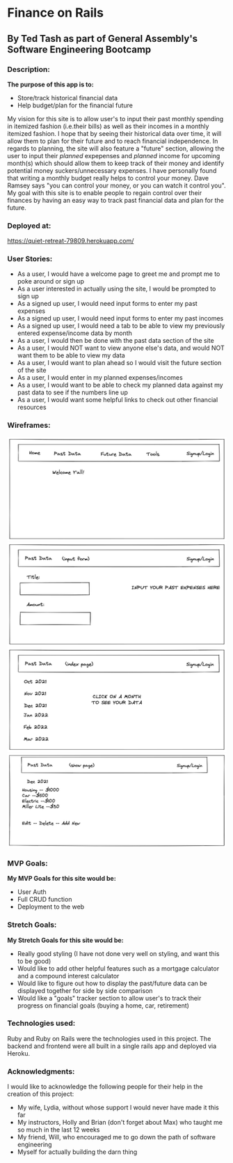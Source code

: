# Finance on Rails
## By Ted Tash as part of General Assembly's Software Engineering Bootcamp

### Description:
**The purpose of this app is to:**
- Store/track historical financial data
- Help budget/plan for the financial future

My vision for this site is to allow user's to input their past monthly spending in itemized fashion (i.e.their bills) as well as their incomes in a monthly itemized fashion. I hope that by seeing their historical data over time, it will allow them to plan for their future and to reach financial independence. In regards to planning, the site will also feature a "future" section, allowing the user to input their *planned* expepenses and *planned* income for upcoming month(s) which should allow them to keep track of their money and identify potential money suckers/unnecessary expenses. I have personally found that writing a monthly budget really helps to control your money. Dave Ramsey says "you can control your money, or you can watch it control you". My goal with this site is to enable people to regain control over their finances by having an easy way to track past financial data and plan for the future.

### Deployed at:
https://quiet-retreat-79809.herokuapp.com/

### User Stories:
- As a user, I would have a welcome page to greet me and prompt me to poke around or sign up
- As a user interested in actually using the site, I would be prompted to sign up
- As a signed up user, I would need input forms to enter my past expenses
- As a signed up user, I would need input forms to enter my past incomes
- As a signed up user, I would need a tab to be able to view my previously entered expense/income data by month
- As a user, I would then be done with the past data section of the site
- As a user, I would NOT want to view anyone else's data, and would NOT want them to be able to view my data
- As a user, I would want to plan ahead so I would visit the future section of the site
- As a user, I would enter in my planned expenses/incomes
- As a user, I would want to be able to check my planned data against my past data to see if the numbers line up
- As a user, I would want some helpful links to check out other financial resources

### Wireframes: 
![Wireframes](photos/HomepageFrame.png)
![Wireframes](photos/pastdataWireframe.png)
![Wireframes](photos/PastDataIndex.png)
![Wireframes](photos/PastShowPage.png)

### MVP Goals:
**My MVP Goals for this site would be:**
- User Auth 
- Full CRUD function
- Deployment to the web

### Stretch Goals:
**My Stretch Goals for this site would be:**
- Really good styling (I have not done very well on styling, and want this to be good)
- Would like to add other helpful features such as a mortgage calculator and a compound interest calculator
- Would like to figure out how to display the past/future data can be displayed together for side by side comparison
- Would like a "goals" tracker section to allow user's to track their progress on financial goals (buying a home, car, retirement)


### Technologies used:
Ruby and Ruby on Rails were the technologies used in this project. The backend and frontend were all built in a single rails app and deployed via Heroku.

### Acknowledgments:
I would like to acknowledge the following people for their help in the creation of this project:
- My wife, Lydia, without whose support I would never have made it this far
- My instructors, Holly and Brian (don't forget about Max) who taught me so much in the last 12 weeks
- My friend, Will, who encouraged me to go down the path of software engineering
- Myself for actually building the darn thing

